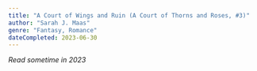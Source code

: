 ```yaml
---
title: "A Court of Wings and Ruin (A Court of Thorns and Roses, #3)"
author: "Sarah J. Maas"
genre: "Fantasy, Romance"
dateCompleted: 2023-06-30
---
```


*Read sometime in 2023*

